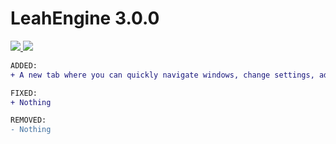 # LeahEngine 3.0.0 
<a href="https://github.com/TAGMONKE/LeahEngine/releases/3.0.0">
  <img src="https://img.shields.io/github/downloads/TAGMONKE/LeahEngine/LeahEngine?style=for-the-badge">
</a>
<a href="https://github.com/TAGMONKE/LeahEngine/blob/main/Documentation.md">
  <img src="https://img.shields.io/badge/Documentation-blue?style=for-the-badge">
</a>

```diff
ADDED:
+ A new tab where you can quickly navigate windows, change settings, add objects, **and tons more**.

FIXED:
+ Nothing

REMOVED:
- Nothing
